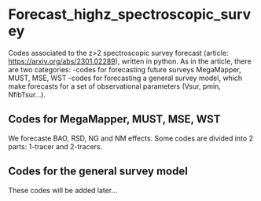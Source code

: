 # Forecast_highz_spectroscopic_survey

Codes associated to the z>2 spectroscopic survey forecast (article: https://arxiv.org/abs/2301.02289), written in python. 
As in the article, there are two categories: 
-codes for forecasting future surveys MegaMapper, MUST, MSE, WST
-codes for forecasting a general survey model, which make forecasts for a set of observational parameters (Vsur, pmin, NfibTsur...). 

## Codes for MegaMapper, MUST, MSE, WST
We forecaste BAO, RSD, NG and NM effects. Some codes are divided into 2 parts: 1-tracer and 2-tracers.

## Codes for the general survey model
These codes will be added later...


